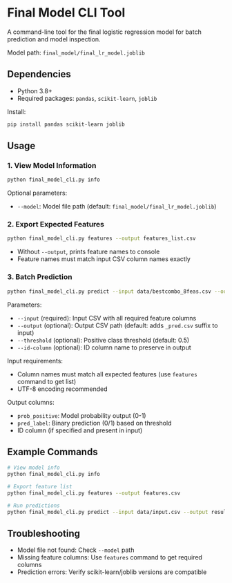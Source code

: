 # Final Model CLI Tool

A command-line tool for the final logistic regression model for batch prediction and model inspection.

Model path: `final_model/final_lr_model.joblib`

## Dependencies

- Python 3.8+
- Required packages: `pandas`, `scikit-learn`, `joblib`

Install:
```bash
pip install pandas scikit-learn joblib
```

## Usage

### 1. View Model Information

```bash
python final_model_cli.py info
```

Optional parameters:
- `--model`: Model file path (default: `final_model/final_lr_model.joblib`)

### 2. Export Expected Features

```bash
python final_model_cli.py features --output features_list.csv
```

- Without `--output`, prints feature names to console
- Feature names must match input CSV column names exactly

### 3. Batch Prediction

```bash
python final_model_cli.py predict --input data/bestcombo_8feas.csv --output predictions.csv --threshold 0.5
```

Parameters:
- `--input` (required): Input CSV with all required feature columns
- `--output` (optional): Output CSV path (default: adds `_pred.csv` suffix to input)
- `--threshold` (optional): Positive class threshold (default: 0.5)
- `--id-column` (optional): ID column name to preserve in output

Input requirements:
- Column names must match all expected features (use `features` command to get list)
- UTF-8 encoding recommended

Output columns:
- `prob_positive`: Model probability output (0-1)
- `pred_label`: Binary prediction (0/1) based on threshold
- ID column (if specified and present in input)

## Example Commands

```bash
# View model info
python final_model_cli.py info

# Export feature list
python final_model_cli.py features --output features.csv

# Run predictions
python final_model_cli.py predict --input data/input.csv --output results.csv --threshold 0.5
```

## Troubleshooting

- Model file not found: Check `--model` path
- Missing feature columns: Use `features` command to get required columns
- Prediction errors: Verify scikit-learn/joblib versions are compatible